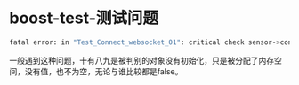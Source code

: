 # boost-test-测试问题

```bash
fatal error: in "Test_Connect_websocket_01": critical check sensor->connected() == true has failed
```

一般遇到这种问题，十有八九是被判别的对象没有初始化，只是被分配了内存空间，没有值，也不为空，无论与谁比较都是false。
